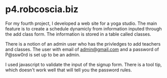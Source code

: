 p4.robcoscia.biz
================

For my fourth project, I developed a web site for a yoga studio. The main feature is to create a schedule dynamicly from information inputed through the add class form. The information is stored in a table called classes.

There is a notion of an admin user who has the privledges to add teachers and classes.  The user with email of admin@gmail.com and a password of P@ssw0rd is set up to be an admin.

I used javascript to validate the input of the signup form.  There is a tool tip, which doesn't work well that will tell you the password rules.
